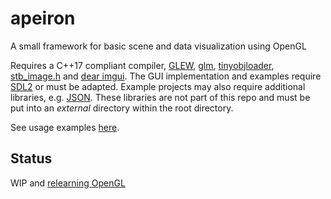# apeiron

A small framework for basic scene and data visualization using OpenGL

Requires a C++17 compliant compiler, [GLEW](https://github.com/nigels-com/glew), [glm](https://glm.g-truc.net/0.9.8/index.html), [tinyobjloader](https://github.com/syoyo/tinyobjloader), [stb_image.h](https://github.com/nothings/stb) and [dear imgui](https://github.com/ocornut/imgui). The GUI implementation and examples require [SDL2](https://www.libsdl.org/) or must be adapted. Example projects may also require additional libraries, e.g. [JSON](https://github.com/nlohmann/json). These libraries are not part of this repo and must be put into an *external* directory within the root directory.

See usage examples [here](https://github.com/mwkpe/apeiron-examples).

Status
---
WIP and [relearning OpenGL](https://learnopengl.com/)
